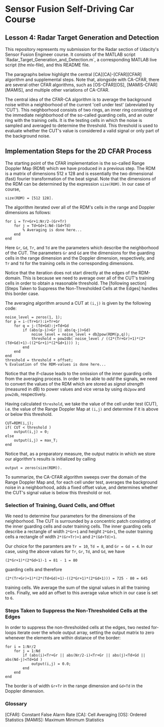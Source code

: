 # Sensor Fusion Self-Driving Car Course
## Lesson 4: Radar Target Generation and Detection

This repository represents my submission for the Radar section of Udacity's Sensor Fusion Engineer course. It consists of the MATLAB script ´Radar_Target_Generation_and_Detection.m´, a corresponding MATLAB live script (the mlx-file), and this README file.

The paragraphs below highlight the central [CA][CA]-[CFAR][CFAR] algorithm and supplemental steps. Note that, alongside with CA-CFAR, there are several other CFAR algorithms, such as [OS-CFAR][OS], [MAMIS-CFAR][MAMIS], and multiple other variations of CA-CFAR.

The central idea of the CFAR-CA algorithm is to average the background noise within a neighborhood of the current 'cell under test' (abreviated by 'CUT'). This neighborhood consists of two rings, an inner ring consisting of the immediate neighborhood of the so-called guarding cells, and an outer ring with the training cells. It is the testing cells in which the noise is sampled and averaged to determine the threshold. This threshold is used to evaluate whether the CUT's value is considered a valid signal or only part of the background noise.

## Implementation Steps for the 2D CFAR Process
The starting point of the CFAR implementation is the so-called Range Doppler Map (RDM) which we have produced in a previous step. The RDM is a matrix of dimensions 512 x 128 and is essentially the two dimensional (fast) fourier transformation of the beat signal.
Note that the dimensions of the RDM can be determined by the expression `size(RDM)`. In our case of course,

    size(RDM) = [512 128].

The algorithm iterated over all of the RDM's cells in the range and Doppler dimensions as follows:

    for i = Tr+Gr+1:Nr/2-(Gr+Tr)
        for j = Td+Gd+1:Nd-(Gd+Td)
            % Averaging is done here...
        end
    end

Here `Gr`, `Gd`, `Tr`, and `Td` are the parameters which describe the neighborhood of the CUT. The parameters `Gr` and `Gd` are the dimensions for the guarding cells in the range dimension and the Doppler dimension, respectively, and `Tr` and `Td` for the training cells in the corresponding dimensions.

Notice that the iteration does not start directly at the edges of the RDM-domain. This is because we need to average over all of the CUT's training cells in order to obtain a reasonable threshold. The [following section][Steps Taken to Suppress the Non-Thresholded Cells at the Edges] handles this border case.

The averaging algorithm around a CUT at `(i,j)` is given by the following code:

    noise_level = zeros(1, 1);
    for p = i-(Tr+Gr):i+Tr+Gr
        for q = j-(Td+Gd):j+Td+Gd            
            if (abs(p-i)>Gr || abs(q-j)>Gd)
                noise_level = noise_level + db2pow(RDM(p,q));
                threshold = pow2db( noise_level / ((2*(Tr+Gr)+1)*(2*(Td+Gd)+1)-((2*Gr+1)*(2*Gd+1))) );
            end
        end
    end
    threshold = threshold + offset;
    % Evaluation of the RDM-values is done here...

Notice that the if-clause leads to the omission of the inner guarding cells from the averaging process. In order to be able to *add* the signals, we need to convert the values of the RDM which are stored as *signal strength* (measured in dB) to power values and vice versa by using  `db2pow` and `pow2db`, respectively.

Having calculated `threshold`, we take the value of the cell under test (CUT), i.e. the value of the Range Doppler Map at `(i,j)` and determine if it is above or below this threshold.

    CUT=RDM(i,j);
    if( CUT < threshold )
        output(i,j) = 0;
    else
        output(i,j) = max_T;
    end     

Notice that, as a preparatory measure, the output matrix in which we store our algorithm's results is initialized by calling

    output = zeros(size(RDM)).

To summarize, the CA-CFAR algorithm sweeps over the domain of the Range Doppler Map and, for each cell under test, averages the background noise in a neighborhood, adds a fixed offset value, and determines whether the CUT's signal value is below this threshold or not.


### Selection of Training, Guard Cells, and Offset

We need to determine four parameters for the dimensions of the neighborhood. 
The CUT is surrounded by a concentric patch consisting of the inner guarding cells and outer training cells. The inner guarding cells describe a rectangle of width `2*Gr+1` and height `2*Gd+1`, the outer training cells a rectangle of width `2*(Gr+Tr)+1` and `2*(Gd+Td)+1`.

Our choice for the paramters are `Tr = 10`, `Td = 8`, and `Gr = Gd = 4`. In our case, using the above values for `Tr`, `Gr`, `Td`, and `Gd`, we have

    (2*Gr+1)*(2*Gd+1)-1 = 81 - 1 = 80

guarding cells and therefore

    (2*(Tr+Gr)+1)*(2*(Td+Gd)+1)-((2*Gr+1)*(2*Gd+1))) = 725 - 80 = 645

training cells. We average the sum of the signal values in all the training cells. Finally, we add an offset to this average value which in our case is set to `6`.


### Steps Taken to Suppress the Non-Thresholded Cells at the Edges
In order to suppress the non-thresholded cells at the edges, two nested for-loops iterate over the whole output array, setting the output matrix to zero whenever the elements are within distance of the border:

    for i = 1:Nr/2
        for j = 1:Nd
            if (abs(i)<Tr+Gr || abs(Nr/2-i)<Tr+Gr || abs(j)<Td+Gd || abs(Nd-j)<Td+Gd )
                output(i,j) = 0.0;
            end
        end
    end

The border is of width `Gr+Tr` in the range dimension and `Gd+Td` in the Doppler dimension.


### Glossary

[CFAR]: Constant False Alarm Rate
[CA]: Cell Averaging
[OS]: Ordered Statistics
[MAMIS]: Maximum Minimum Statistics
